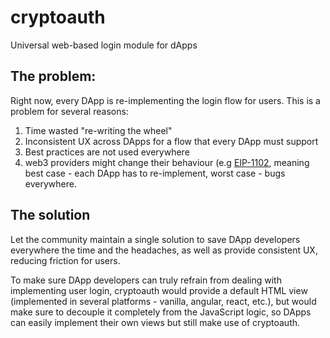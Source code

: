 # cryptoauth
Universal web-based login module for dApps

## The problem:
Right now, every DApp is re-implementing the login flow for users. 
This is a problem for several reasons:
1. Time wasted "re-writing the wheel"
1. Inconsistent UX across DApps for a flow that every DApp must support
1. Best practices are not used everywhere
1. web3 providers might change their behaviour (e.g [EIP-1102](https://eips.ethereum.org/EIPS/eip-1102), meaning best case - each DApp has to re-implement, worst case - bugs everywhere.


## The solution
Let the community maintain a single solution to save DApp developers everywhere the time and the headaches, as well as provide consistent UX, reducing friction for users.

To make sure DApp developers can truly refrain from dealing with implementing user login, cryptoauth would provide a default HTML view (implemented in several platforms - vanilla, angular, react, etc.), but would make sure to decouple it completely from the JavaScript logic, so DApps can easily implement their own views but still make use of cryptoauth.
